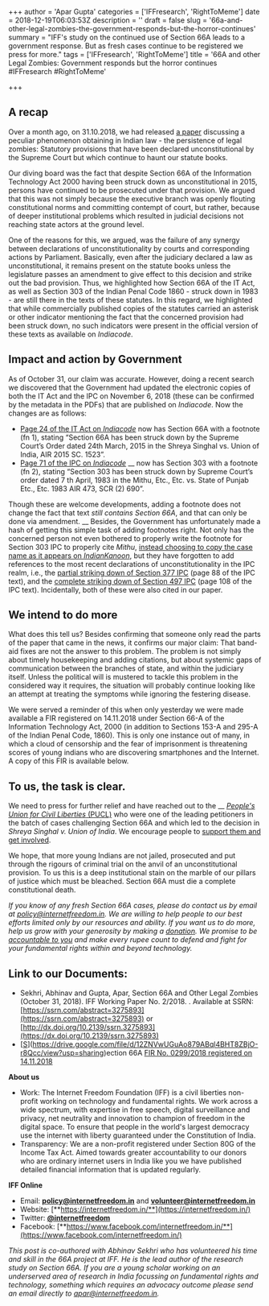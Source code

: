 +++
author = 'Apar Gupta'
categories = ['IFFresearch', 'RightToMeme']
date = 2018-12-19T06:03:53Z
description = ''
draft = false
slug = '66a-and-other-legal-zombies-the-government-responds-but-the-horror-continues'
summary = "IFF's study on the continued use of Section 66A leads to a government response. But as fresh cases continue to be registered we press for more."
tags = ['IFFresearch', 'RightToMeme']
title = '66A and other Legal Zombies: Government responds but the horror continues #IFFresearch #RightToMeme'

+++


## A recap

Over a month ago, on 31.10.2018, we had released [a paper](https://internetfreedom.in/66a-zombie/) discussing a peculiar phenomenon obtaining in Indian law - the persistence of legal zombies: Statutory provisions that have been declared unconstitutional by the Supreme Court but which continue to haunt our statute books.

Our diving board was the fact that despite Section 66A of the Information Technology Act 2000 having been struck down as unconstitutional in 2015, persons have continued to be prosecuted under that provision. We argued that this was not simply because the executive branch was openly flouting constitutional norms and committing contempt of court, but rather, because of deeper institutional problems which resulted in judicial decisions not reaching state actors at the ground level.

One of the reasons for this, we argued, was the failure of any synergy between declarations of unconstitutionality by courts and corresponding actions by Parliament. Basically, even after the judiciary declared a law as unconstitutional, it remains present on the statute books unless the legislature passes an amendment to give effect to this decision and strike out the bad provision. Thus, we highlighted how Section 66A of the IT Act, as well as Section 303 of the Indian Penal Code 1860 - struck down in 1983 - are still there in the texts of these statutes. In this regard, we highlighted that while commercially published copies of the statutes carried an asterisk or other indicator mentioning the fact that the concerned provision had been struck down, no such indicators were present in the official version of these texts as available on _Indiacode_.

## Impact and action by Government

As of October 31, our claim was accurate. However, doing a recent search we discovered that the Government had updated the electronic copies of both the IT Act and the IPC on November 6, 2018 (these can be confirmed by the metadata in the PDFs) that are published on _Indiacode_. Now the changes are as follows:

* [Page 24 of the IT Act on _Indiacode_](https://indiacode.nic.in/bitstream/123456789/1999/3/A2000-21.pdf) now has Section 66A with a footnote (fn 1), stating “Section 66A has been struck down  by the Supreme Court’s Order dated 24th March, 2015 in the Shreya Singhal vs. Union of India, AIR 2015 SC. 1523”.
* [Page 71 of the IPC on _Indiacode_](https://indiacode.nic.in/bitstream/123456789/2263/3/A1860-45.pdf#search=indian%20penal%20code%201860%20%5B1838%20TO%201899%5D) __ now has Section 303 with a footnote (fn 2), stating “Section 303 has been struck down by Supreme Court’s order dated 7 th April, 1983 in the Mithu, Etc., Etc. vs. State of Punjab Etc., Etc. 1983 AIR 473, SCR (2) 690”.

Though these are welcome developments, adding a footnote does not change the fact that text _still contains Section 66A_, and that can only be done via amendment. __ Besides, the Government has unfortunately made a hash of getting this simple task of adding footnotes right. Not only has the concerned person not even bothered to properly write the footnote for Section 303 IPC to properly cite _Mithu_, [instead choosing to copy the case name as it appears on _IndianKanoon_](https://indiankanoon.org/doc/590378/), but they have forgotten to add references to the most recent declarations of unconstitutionality in the IPC realm, i.e., the [partial striking down of Section 377 IPC](https://indiankanoon.org/doc/168671544/) (page 88 of the IPC text), and the [complete striking down of Section 497 IPC](https://indiankanoon.org/docfragment/42184625/?formInput=joseph%20shine) (page 108 of the IPC text). Incidentally, both of these were also cited in our paper.

## We intend to do more

What does this tell us? Besides confirming that someone only read the parts of the paper that came in the news, it confirms our major claim: That band-aid fixes are not the answer to this problem. The problem is not simply about timely housekeeping and adding citations, but about systemic gaps of communication between the branches of state, and within the judiciary itself. Unless the political will is mustered to tackle this problem in the considered way it requires, the situation will probably continue looking like an attempt at treating the symptoms while ignoring the festering disease.

We were served a reminder of this when only yesterday we were made available a FIR registered on 14.11.2018 under Section 66-A of the Information Technology Act, 2000 (in addition to Sections 153-A and 295-A of the Indian Penal Code, 1860). This is only one instance out of many, in which a cloud of censorship and the fear of imprisonment is threatening scores of young indians who are discovering smartphones and the Internet. A copy of this FIR is available below.

## To us, the task is clear.

We need to press for further relief and have reached out to the __ [_People's Union for Civil Liberties_ (PUCL)](http://www.pucl.org/) who were one of the leading petitioners in the batch of cases challenging Section 66A and which led to the decision in _Shreya Singhal v. Union of India_. We encourage people to [support them and get involved](http://www.pucl.org/get-involved).

We hope, that more young Indians are not jailed, prosecuted and put through the rigours of criminal trial on the anvil of an unconstitutional provision. To us this is a deep institutional stain on the marble of our pillars of justice which must be bleached. Section 66A must die a complete constitutional death.

_If you know of any fresh Section 66A cases, please do contact us by email at policy@internetfreedom.in. We are willing to help people to our best efforts limited only by our resources and ability. If you want us to do more, help us grow with your generosity by making a [donation](https://internetfreedom.in/donate/). We promise to be [accountable to you](https://internetfreedom.in/transparency-and-finances/) and make every rupee count to defend and fight for your fundamental rights within and beyond technology._

## Link to our Documents:

* Sekhri, Abhinav and Gupta, Apar, Section 66A and Other Legal Zombies (October 31, 2018). IFF Working Paper No. 2/2018. . Available at SSRN: [https://ssrn.com/abstract=3275893](https://ssrn.com/abstract=3275893) or [http://dx.doi.org/10.2139/ssrn.3275893](https://dx.doi.org/10.2139/ssrn.3275893)
* [[S](https://drive.google.com/file/d/0B9LKE-1DkhtFS282VnpQdS1xQ2dkWF9HR2NFamFHTDdlcFEw/view?usp=sharing)](https://drive.google.com/file/d/12ZNVwUGuAo879ABql4BHT8ZBjO-r8Qcc/view?usp=sharing)ection 66A [FIR No. 0299/2018 registered on 14.11.2018](https://drive.google.com/file/d/1VcSsNNvi_9tOR9p3FTe_EQUHsOy7x20o/view?usp=sharing)

**About us**

* Work: The Internet Freedom Foundation (IFF) is a civil liberties non-profit working on technology and fundamental rights. We work across a wide spectrum, with expertise in free speech, digital surveillance and privacy, net neutrality and innovation to champion of freedom in the digital space. To ensure that people in the world's largest democracy use the internet with liberty guaranteed under the Constitution of India.
* Transparency: We are a non-profit registered under Section 80G of the Income Tax Act. Aimed towards greater accountability to our donors who are ordinary internet users in India like you we have published detailed financial information that is updated regularly.

**IFF Online**

* Email: [**policy@internetfreedom.in**](mailto:policy@internetfreedom.in) and [**volunteer@internetfreedom.in**](mailto:volunteer@internetfreedom.in)
* Website: [**https://internetfreedom.in/**](https://internetfreedom.in/)
* Twitter: [**@internetfreedom**](http://www.twitter.com/internetfreedom)
* Facebook: [**https://www.facebook.com/internetfreedom.in/**](https://www.facebook.com/internetfreedom.in/)

_This post is co-authored with Abhinav Sekhri who has volunteered his time and skill in the 66A project at IFF. He is the lead author of the research study on Section 66A. If you are a young scholar working on an underserved area of research in India focussing on fundamental rights and technology, something which requires an advocacy outcome please send an email directly to apar@internetfreedom.in._

